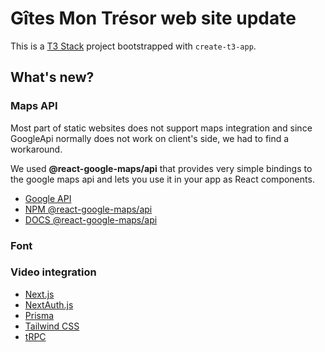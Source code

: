 # Gîtes Mon Trésor web site update

This is a [T3 Stack](https://create.t3.gg/) project bootstrapped with `create-t3-app`.

## What's new? 

### Maps API

Most part of static websites does not support maps integration and since GoogleApi normally does not work on client's side, we had to find a workaround.   
    
We used **@react-google-maps/api** that provides very simple bindings to the google maps api and lets you use it in your app as React components.

- [Google API](https://developers.google.com/maps/documentation/)
- [ NPM @react-google-maps/api](https://www.npmjs.com/package/@react-google-maps/api)
- [ DOCS @react-google-maps/api](https://react-google-maps-api-docs.netlify.app/)

### Font

### Video integration

- [Next.js](https://nextjs.org)
- [NextAuth.js](https://next-auth.js.org)
- [Prisma](https://prisma.io)
- [Tailwind CSS](https://tailwindcss.com)
- [tRPC](https://trpc.io)


